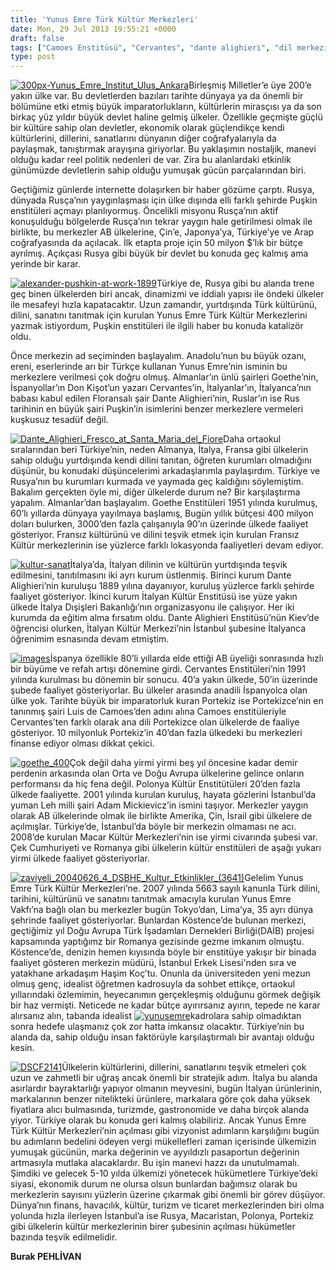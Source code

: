 ```yaml
---
title: 'Yunus Emre Türk Kültür Merkezleri'
date: Mon, 29 Jul 2013 19:55:21 +0000
draft: false
tags: ["Camoes Enstitüsü", "Cervantes", "dante alighieri", "dil merkezi", "eğitim", "Goethe Enstitü", "Haşim Koç", "İtalyan Kültür Merkezi", "Köstence", "Köstence Kültür", "kültür", "Kültür ve Din", "Leh şair Adam Mickievicz", "Macar Kültür Merkezi", "Puşkin Enstitüsü", "Romanya", "sanat", "Turizm", "türkçe", "Uluslarası İlişkiler", "Yunus Emre Türk Kültür Merkezi"]
type: post
---
```


[
](https://burakpehlivan.org/1625/yunus-emre-turk-kultur-merkezleri-burak-pehlivan/dante_alighieri_fresco_at_santa_maria_del_fiore/) [![300px-Yunus_Emre_Institut_Ulus_Ankara](https://burakpehlivan.org/wp-content/uploads/2013/07/300px-Yunus_Emre_Institut_Ulus_Ankara.jpg)](https://burakpehlivan.org/1625/yunus-emre-turk-kultur-merkezleri-burak-pehlivan/300px-yunus_emre_institut_ulus_ankara/)Birleşmiş Milletler’e üye 200’e yakın ülke var. Bu devletlerden bazıları tarihte dünyaya ya da önemli bir bölümüne etki etmiş büyük imparatorlukların, kültürlerin mirasçısı ya da son birkaç yüz yıldır büyük devlet haline gelmiş ülkeler. Özellikle geçmişte güçlü bir kültüre sahip olan devletler, ekonomik olarak güçlendikçe kendi kültürlerini, dillerini, sanatlarını dünyanın diğer coğrafyalarıyla da paylaşmak, tanıştırmak arayışına giriyorlar. Bu yaklaşımın nostaljik, manevi olduğu kadar reel politik nedenleri de var. Zira bu alanlardaki etkinlik günümüzde devletlerin sahip olduğu yumuşak gücün parçalarından biri.

Geçtiğimiz günlerde internette dolaşırken bir haber gözüme çarptı. Rusya, dünyada Rusça’nın yaygınlaşması için ülke dışında elli farklı şehirde Puşkin enstitüleri açmayı planlıyormuş. Öncelikli misyonu Rusça’nın aktif konuşulduğu bölgelerde Rusça’nın tekrar yaygın hale getirilmesi olmak ile birlikte, bu merkezler AB ülkelerine, Çin’e, Japonya’ya, Türkiye’ye ve Arap coğrafyasında da açılacak. İlk etapta proje için 50 milyon $’lık bir bütçe ayrılmış. Açıkçası Rusya gibi büyük bir devlet bu konuda geç kalmış ama yerinde bir karar.

[![alexander-pushkin-at-work-1899](https://burakpehlivan.org/wp-content/uploads/2013/07/alexander-pushkin-at-work-1899.jpg)](https://burakpehlivan.org/1625/yunus-emre-turk-kultur-merkezleri-burak-pehlivan/alexander-pushkin-at-work-1899/)Türkiye de, Rusya gibi bu alanda trene geç binen ülkelerden biri ancak, dinamizmi ve iddialı yapısı ile öndeki ülkeler ile mesafeyi hızla kapatacaktır. Uzun zamandır, yurtdışında Türk kültürünü, dilini, sanatını tanıtmak için kurulan Yunus Emre Türk Kültür Merkezlerini yazmak istiyordum, Puşkin enstitüleri ile ilgili haber bu konuda katalizör oldu.

Önce merkezin ad seçiminden başlayalım. Anadolu’nun bu büyük ozanı, ereni, eserlerinde arı bir Türkçe kullanan Yunus Emre’nin isminin bu merkezlere verilmesi çok doğru olmuş. Almanlar’ın ünlü şairleri Goethe’nin, İspanyollar’ın Don Kişot’un yazarı Cervantes’in, İtalyanlar’ın, İtalyanca’nın babası kabul edilen Floransalı şair Dante Alighieri’nin, Ruslar’ın ise Rus tarihinin en büyük şairi Puşkin’in isimlerini benzer merkezlere vermeleri kuşkusuz tesadüf değil.

[![Dante_Alighieri_Fresco_at_Santa_Maria_del_Fiore](https://burakpehlivan.org/wp-content/uploads/2013/07/Dante_Alighieri_Fresco_at_Santa_Maria_del_Fiore.jpg)](https://burakpehlivan.org/1625/yunus-emre-turk-kultur-merkezleri-burak-pehlivan/dante_alighieri_fresco_at_santa_maria_del_fiore/)Daha ortaokul sıralarından beri Türkiye’nin, neden Almanya, İtalya, Fransa gibi ülkelerin sahip olduğu yurtdışında kendi dilini tanıtan, öğreten kurumları olmadığını düşünür, bu konudaki düşüncelerimi arkadaşlarımla paylaşırdım. Türkiye ve Rusya’nın bu kurumları kurmada ve yaymada geç kaldığını söylemiştim. Bakalım gerçekten öyle mi, diğer ülkelerde durum ne? Bir karşılaştırma yapalım. Almanlar’dan başlayalım. Goethe Enstitüleri 1951 yılında kurulmuş, 60’lı yıllarda dünyaya yayılmaya başlamış, Bugün yıllık bütçesi 400 milyon doları bulurken, 3000’den fazla çalışanıyla 90’ın üzerinde ülkede faaliyet gösteriyor. Fransız kültürünü ve dilini teşvik etmek için kurulan Fransız Kültür merkezlerinin ise yüzlerce farklı lokasyonda faaliyetleri devam ediyor.

[![kultur-sanat](https://burakpehlivan.org/wp-content/uploads/2013/07/kultur-sanat.jpg)](https://burakpehlivan.org/1625/yunus-emre-turk-kultur-merkezleri-burak-pehlivan/kultur-sanat/)İtalya’da, İtalyan dilinin ve kültürün yurtdışında teşvik edilmesini, tanıtılmasını iki ayrı kurum üstlenmiş. Birinci kurum Dante Alighieri’nin kuruluşu 1889 yılına dayanıyor, kuruluş yüzlerce farklı şehirde faaliyet gösteriyor. İkinci kurum İtalyan Kültür Enstitüsü ise yüze yakın ülkede İtalya Dışişleri Bakanlığı’nın organizasyonu ile çalışıyor. Her iki kurumda da eğitim alma fırsatım oldu. Dante Alighieri Enstitüsü’nün Kiev’de öğrencisi olurken, İtalyan Kültür Merkezi’nin İstanbul şubesine İtalyanca öğrenimim esnasında devam etmiştim.

[![images](https://burakpehlivan.org/wp-content/uploads/2013/07/images.jpg)](https://burakpehlivan.org/1625/yunus-emre-turk-kultur-merkezleri-burak-pehlivan/images/)İspanya özellikle 80’li yıllarda elde ettiği AB üyeliği sonrasında hızlı bir büyüme ve refah artışı dönemine girdi. Cervantes Enstitüleri’nin 1991 yılında kurulması bu dönemin bir sonucu. 40’a yakın ülkede, 50’in üzerinde şubede faaliyet gösteriyorlar. Bu ülkeler arasında anadili İspanyolca olan ülke yok. Tarihte büyük bir imparatorluk kuran Portekiz ise Portekizce’nin en tanınmış şairi Luis de Camoes’den adını alına Camoes enstitüleriyle Cervantes’ten farklı olarak ana dili Portekizce olan ülkelerde de faaliye gösteriyor. 10 milyonluk Portekiz’in 40’dan fazla ülkedeki bu merkezleri finanse ediyor olması dikkat çekici.

[![goethe_400](https://burakpehlivan.org/wp-content/uploads/2013/07/goethe_400.jpg)](https://burakpehlivan.org/1625/yunus-emre-turk-kultur-merkezleri-burak-pehlivan/goethe_400/)Çok değil daha yirmi yirmi beş yıl öncesine kadar demir perdenin arkasında olan Orta ve Doğu Avrupa ülkelerine gelince onların performansı da hiç fena değil. Polonya Kültür Enstitütüleri 20’den fazla ülkede faaliyette. 2001 yılında kurulan kuruluş, hayata gözlerini İstanbul’da yuman Leh milli şairi Adam Mickievicz’in ismini taşıyor. Merkezler yaygın olarak AB ülkelerinde olmak ile birlikte Amerika, Çin, İsrail gibi ülkelere de açılmışlar. Türkiye’de, İstanbul’da böyle bir merkezin olmaması ne acı. 2008’de kurulan Macar Kültür Merkezleri’nin ise yirmi civarında şubesi var. Çek Cumhuriyeti ve Romanya gibi ülkelerin kültür enstitüleri de aşağı yukarı yirmi ülkede faaliyet gösteriyorlar.

[![zaviyeli_20040626_4_DSBHE_Kultur_Etkinlikler_(3641)](https://burakpehlivan.org/wp-content/uploads/2013/07/zaviyeli_20040626_4_DSBHE_Kultur_Etkinlikler_3641.jpg)](https://burakpehlivan.org/1625/yunus-emre-turk-kultur-merkezleri-burak-pehlivan/zaviyeli_20040626_4_dsbhe_kultur_etkinlikler_3641/)Gelelim Yunus Emre Türk Kültür Merkezleri’ne. 2007 yılında 5663 sayılı kanunla Türk dilini, tarihini, kültürünü ve sanatını tanıtmak amacıyla kurulan Yunus Emre Vakfı’na bağlı olan bu merkezler bugün Tokyo’dan, Lima’ya, 35 ayrı dünya şehrinde faaliyet gösteriyorlar. Bunlardan Köstence’de bulunan merkezi, geçtiğimiz yıl Doğu Avrupa Türk İşadamları Dernekleri Birliği(DAİB) projesi kapsamında yaptığımz bir Romanya gezisinde gezme imkanım olmuştu. Köstence’de, denizin hemen kıyısında böyle bir enstitüye yakışır bir binada faaliyet gösteren merkezin müdürü, İstanbul Erkek Lisesi'nden sıra ve yatakhane arkadaşım Haşim Koç’tu. Onunla da üniversiteden yeni mezun olmuş genç, idealist öğretmen kadrosuyla da sohbet ettikçe, ortaokul yıllarındaki özlemimin, heyecanımın gerçekleşmiş olduğunu görmek değişik bir haz vermişti. Neticede ne kadar bütçe ayırırsanız ayırın, tepede ne karar alırsanız alın, tabanda idealist [![yunusemre](https://burakpehlivan.org/wp-content/uploads/2013/07/yunusemre.jpg)](https://burakpehlivan.org/1625/yunus-emre-turk-kultur-merkezleri-burak-pehlivan/yunusemre/)kadrolara sahip olmadıktan sonra hedefe ulaşmanız çok zor hatta imkansız olacaktır. Türkiye’nin bu alanda da, sahip olduğu insan faktörüyle karşılaştırmalı bir avantajı olduğu kesin.

[![DSCF2141](https://burakpehlivan.org/wp-content/uploads/2013/07/DSCF2141.jpg)](https://burakpehlivan.org/1625/yunus-emre-turk-kultur-merkezleri-burak-pehlivan/dscf2141/)Ülkelerin kültürlerini, dillerini, sanatlarını teşvik etmeleri çok uzun ve zahmetli bir uğraş ancak önemli bir stratejik adım. İtalya bu alanda asırlardır bayraktarlığı yapıyor olmanın meyvesini, bugün İtalyan ürünlerinin, markalarının benzer nitelikteki ürünlere, markalara göre çok daha yüksek fiyatlara alıcı bulmasında, turizmde, gastronomide ve daha birçok alanda yiyor. Türkiye olarak bu konuda geri kalmış olabiliriz. Ancak Yunus Emre Türk Kültür Merkezleri’nin açılması gibi vizyonist adımların karşılığını bugün bu adımların bedelini ödeyen vergi mükellefleri zaman içerisinde ülkemizin yumuşak gücünün, marka değerinin ve ayyıldızlı pasaportun değerinin artmasıyla mutlaka alacaklardır. Bu işin manevi hazzı da unutulmamalı. Şimdiki ve gelecek 5-10 yılda ülkemizi yönetecek hükümetlere Türkiye’deki siyasi, ekonomik durum ne olursa olsun bunlardan bağımsız olarak bu merkezlerin sayısını yüzlerin üzerine çıkarmak gibi önemli bir görev düşüyor. Dünya’nın finans, havacılık, kültür, turizm ve ticaret merkezlerinden biri olma yolunda hızla ilerleyen İstanbul’a ise Rusya, Macaristan, Polonya, Portekiz gibi ülkelerin kültür merkezlerinin birer şubesinin açılması hükümetler bazında teşvik edilmelidir.

**Burak PEHLİVAN**